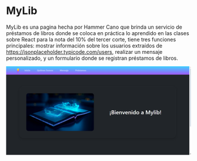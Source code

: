 # MyLib
MyLib es una pagina hecha por Hammer Cano que brinda un servicio de préstamos de libros donde se coloca en práctica lo aprendido en las clases sobre React para la nota del 10% del tercer corte, tiene tres funciones principales: mostrar información sobre los usuarios extraídos de https://jsonplaceholder.typicode.com/users, realizar un mensaje personalizado, y un formulario donde se registran préstamos de libros.

![alt text](image-9.png)